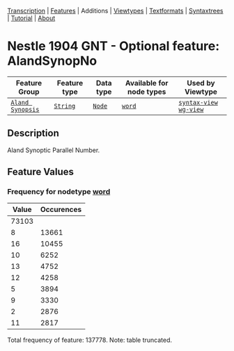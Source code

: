 <a name="start"></a>
<div class="hidden-content"><a href="../transcription.md">Transcription</a> | <a href="README.md#start">Features</a> | Additions | <a href="../viewtypes.md#start">Viewtypes</a> | <a href="../textformats.md#start">Textformats</a> |  <a href="../syntaxtrees.md#start">Syntaxtrees</a> | <a href="../tutorial/README.md#start">Tutorial</a>  | <a href="../about.md#start">About</a></div>

# Nestle 1904 GNT - Optional feature: AlandSynopNo

Feature Group | Feature type |Data type |Available for node types | Used by Viewtype 
---|---|---|---|---
[`Aland Synopsis`](featuresbyfeaturegroup.md#aland-synoptics)|[`String`](featuresbydatatype.md#string)|[`Node`](featuresbynodetype.md#node)| [`word`](featuresbynodetype.md#word) |[`syntax-view`](../syntax-view.md#start) [`wg-view`](../wg-view.md#start) 

## Description
Aland Synoptic Parallel Number.
## Feature Values
### Frequency for nodetype [word](featuresbynodetype.md#word)

Value|Occurences
---|---
|73103
8|13661
16|10455
10|6252
13|4752
12|4258
5|3894
9|3330
2|2876
11|2817

Total frequency of feature: 137778. Note: table truncated.

 